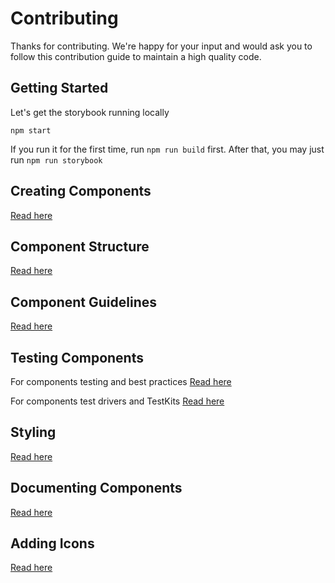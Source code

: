 # Contributing

Thanks for contributing. We're happy for your input and would ask you to follow this contribution guide to maintain a high quality code.

## Getting Started

Let's get the storybook running locally
```
npm start
```
If you run it for the first time, run `npm run build` first. After that, you may just run `npm run storybook`

## Creating Components

[Read here](./docs/contribution/CREATING_COMPONENTS.md)

## Component Structure

[Read here](./docs/contribution/COMPONENT_STRUCTURE.md)

## Component Guidelines

[Read here](./docs/contribution/COMPONENT_GUIDELINES.md)

## Testing Components

For components testing and best practices [Read here](./docs/contribution/TESTING.md)

For components test drivers and TestKits [Read here](./docs/contribution/TEST_DRIVERS_GUIDELINES.md)

## Styling

[Read here](./docs/contribution/STYLING.md)

## Documenting Components

[Read here](./docs/contribution/DOCUMENTING_COMPONENTS.md)

## Adding Icons

[Read here](./docs/contribution/ADDING_ICONS.md)
